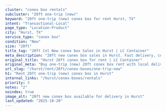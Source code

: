 ```yaml
---
cluster: "conex box rentals"
subcluster: "20ft one-trip (new)"
keyword: "20ft one-trip (new) conex box for rent Hurst, TX"
intent: "Transactional-Local"
page_type: "Location-Product"
city: "Hurst, TX"
service_type: "conex box"
condition: "New"
size: "20ft"
title_tag: "20ft Cnl New conex box Sales in Hurst | LC Container"
meta_description: "20ft new conex box sales in Hurst. Fast delivery, competitive pricing. Serving conex boxes area. Quote ID: YWH. Call (214) 524-4168 for your free quote today."
original_title: "Hurst 20ft conex box for rent | LC Container"
original_meta: "Buy one-trip (new) 20ft conex box rent with local delivery in Hurst, TX. LC Container — local Since 2003. Request a fast quote today."
url_slug: "/hurst/rent/20ft/conex-boxes/one-trip-new"
h1: "Rent 20ft one-trip (new) conex box in Hurst"
internal_links: "/hurst/conex-boxes/rentals"
priority: 3
notes: "2"
noindex: true
image_alt: "20ft new conex box available for delivery in Hurst"
last_updated: "2025-10-20"
---
```


<!-- TODO: Add unique city/inventory copy, images, and internal links here. -->
